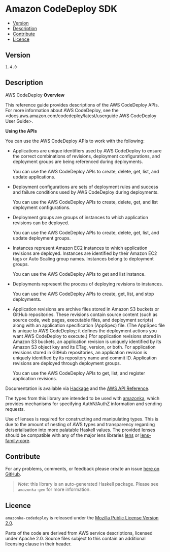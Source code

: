 # Amazon CodeDeploy SDK

* [Version](#version)
* [Description](#description)
* [Contribute](#contribute)
* [Licence](#licence)


## Version

`1.4.0`


## Description

AWS CodeDeploy __Overview__

This reference guide provides descriptions of the AWS CodeDeploy APIs.
For more information about AWS CodeDeploy, see the
<docs.aws.amazon.com/codedeploy/latest/userguide AWS CodeDeploy User Guide>.

__Using the APIs__

You can use the AWS CodeDeploy APIs to work with the following:

-   Applications are unique identifiers used by AWS CodeDeploy to ensure
    the correct combinations of revisions, deployment configurations,
    and deployment groups are being referenced during deployments.

    You can use the AWS CodeDeploy APIs to create, delete, get, list,
    and update applications.

-   Deployment configurations are sets of deployment rules and success
    and failure conditions used by AWS CodeDeploy during deployments.

    You can use the AWS CodeDeploy APIs to create, delete, get, and list
    deployment configurations.

-   Deployment groups are groups of instances to which application
    revisions can be deployed.

    You can use the AWS CodeDeploy APIs to create, delete, get, list,
    and update deployment groups.

-   Instances represent Amazon EC2 instances to which application
    revisions are deployed. Instances are identified by their Amazon EC2
    tags or Auto Scaling group names. Instances belong to deployment
    groups.

    You can use the AWS CodeDeploy APIs to get and list instance.

-   Deployments represent the process of deploying revisions to
    instances.

    You can use the AWS CodeDeploy APIs to create, get, list, and stop
    deployments.

-   Application revisions are archive files stored in Amazon S3 buckets
    or GitHub repositories. These revisions contain source content (such
    as source code, web pages, executable files, and deployment scripts)
    along with an application specification (AppSpec) file. (The AppSpec
    file is unique to AWS CodeDeploy; it defines the deployment actions
    you want AWS CodeDeploy to execute.) Ffor application revisions
    stored in Amazon S3 buckets, an application revision is uniquely
    identified by its Amazon S3 object key and its ETag, version, or
    both. For application revisions stored in GitHub repositories, an
    application revision is uniquely identified by its repository name
    and commit ID. Application revisions are deployed through deployment
    groups.

    You can use the AWS CodeDeploy APIs to get, list, and register
    application revisions.

Documentation is available via [Hackage](http://hackage.haskell.org/package/amazonka-codedeploy)
and the [AWS API Reference](https://aws.amazon.com/documentation/).

The types from this library are intended to be used with [amazonka](http://hackage.haskell.org/package/amazonka),
which provides mechanisms for specifying AuthN/AuthZ information and sending requests.

Use of lenses is required for constructing and manipulating types.
This is due to the amount of nesting of AWS types and transparency regarding
de/serialisation into more palatable Haskell values.
The provided lenses should be compatible with any of the major lens libraries
[lens](http://hackage.haskell.org/package/lens) or [lens-family-core](http://hackage.haskell.org/package/lens-family-core).

## Contribute

For any problems, comments, or feedback please create an issue [here on GitHub](https://github.com/brendanhay/amazonka/issues).

> _Note:_ this library is an auto-generated Haskell package. Please see `amazonka-gen` for more information.


## Licence

`amazonka-codedeploy` is released under the [Mozilla Public License Version 2.0](http://www.mozilla.org/MPL/).

Parts of the code are derived from AWS service descriptions, licensed under Apache 2.0.
Source files subject to this contain an additional licensing clause in their header.
